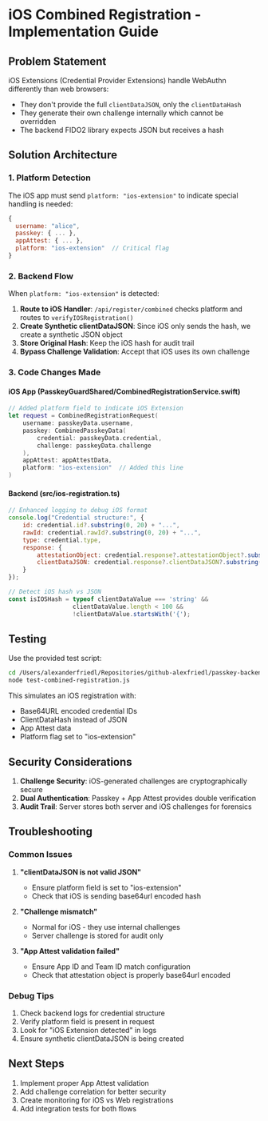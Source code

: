 # iOS Combined Registration - Implementation Guide

## Problem Statement

iOS Extensions (Credential Provider Extensions) handle WebAuthn differently than web browsers:
- They don't provide the full `clientDataJSON`, only the `clientDataHash` 
- They generate their own challenge internally which cannot be overridden
- The backend FIDO2 library expects JSON but receives a hash

## Solution Architecture

### 1. Platform Detection
The iOS app must send `platform: "ios-extension"` to indicate special handling is needed:

```javascript
{
  username: "alice",
  passkey: { ... },
  appAttest: { ... },
  platform: "ios-extension"  // Critical flag
}
```

### 2. Backend Flow

When `platform: "ios-extension"` is detected:

1. **Route to iOS Handler**: `/api/register/combined` checks platform and routes to `verifyIOSRegistration()`
2. **Create Synthetic clientDataJSON**: Since iOS only sends the hash, we create a synthetic JSON object
3. **Store Original Hash**: Keep the iOS hash for audit trail
4. **Bypass Challenge Validation**: Accept that iOS uses its own challenge

### 3. Code Changes Made

#### iOS App (PasskeyGuardShared/CombinedRegistrationService.swift)
```swift
// Added platform field to indicate iOS Extension
let request = CombinedRegistrationRequest(
    username: passkeyData.username,
    passkey: CombinedPasskeyData(
        credential: passkeyData.credential,
        challenge: passkeyData.challenge
    ),
    appAttest: appAttestData,
    platform: "ios-extension"  // Added this line
)
```

#### Backend (src/ios-registration.ts)
```javascript
// Enhanced logging to debug iOS format
console.log("Credential structure:", {
    id: credential.id?.substring(0, 20) + "...",
    rawId: credential.rawId?.substring(0, 20) + "...",
    type: credential.type,
    response: {
        attestationObject: credential.response?.attestationObject?.substring(0, 20) + "...",
        clientDataJSON: credential.response?.clientDataJSON?.substring(0, 50) + "..."
    }
});

// Detect iOS hash vs JSON
const isIOSHash = typeof clientDataValue === 'string' && 
                  clientDataValue.length < 100 && 
                  !clientDataValue.startsWith('{');
```

## Testing

Use the provided test script:
```bash
cd /Users/alexanderfriedl/Repositories/github-alexfriedl/passkey-backend
node test-combined-registration.js
```

This simulates an iOS registration with:
- Base64URL encoded credential IDs
- ClientDataHash instead of JSON
- App Attest data
- Platform flag set to "ios-extension"

## Security Considerations

1. **Challenge Security**: iOS-generated challenges are cryptographically secure
2. **Dual Authentication**: Passkey + App Attest provides double verification
3. **Audit Trail**: Server stores both server and iOS challenges for forensics

## Troubleshooting

### Common Issues

1. **"clientDataJSON is not valid JSON"**
   - Ensure platform field is set to "ios-extension"
   - Check that iOS is sending base64url encoded hash

2. **"Challenge mismatch"**
   - Normal for iOS - they use internal challenges
   - Server challenge is stored for audit only

3. **"App Attest validation failed"**
   - Ensure App ID and Team ID match configuration
   - Check that attestation object is properly base64url encoded

### Debug Tips

1. Check backend logs for credential structure
2. Verify platform field is present in request
3. Look for "iOS Extension detected" in logs
4. Ensure synthetic clientDataJSON is being created

## Next Steps

1. Implement proper App Attest validation
2. Add challenge correlation for better security  
3. Create monitoring for iOS vs Web registrations
4. Add integration tests for both flows